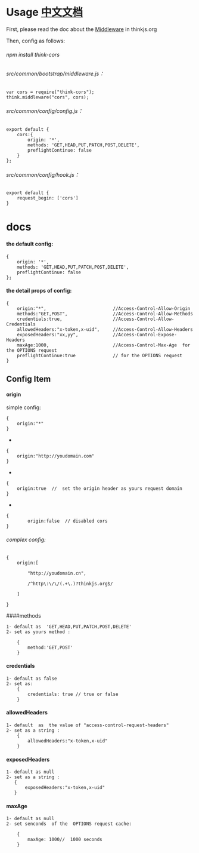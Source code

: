 
# Usage   [中文文档](https://github.com/pronebel/think-cors/blob/master/docs/README.CN.md)

First, please read the doc about the [Middleware](https://thinkjs.org/en/doc/2.1/middleware.html) in thinkjs.org

Then, config  as follows:

###### npm install think-cors

###### src/common/bootstrap/middleware.js：

    var cors = require("think-cors");
    think.middleware("cors", cors);
    
###### src/common/config/config.js：

    export default {
        cors:{
            origin: '*',
            methods: 'GET,HEAD,PUT,PATCH,POST,DELETE',
            preflightContinue: false 
        }
    };
    
###### src/common/config/hook.js：

    export default {
        request_begin: ['cors']
    }


    
    
# docs


    
#### the default config:
    
    {
        origin: '*',
        methods: 'GET,HEAD,PUT,PATCH,POST,DELETE',
        preflightContinue: false 
    };
    
    
#### the detail props of config:
    
    {
        origin:"*",                         //Access-Control-Allow-Origin
        methods:"GET,POST",                 //Access-Control-Allow-Methods 
        credentials:true,                   //Access-Control-Allow-Credentials
        allowedHeaders:"x-token,x-uid",     //Access-Control-Allow-Headers
        exposedHeaders:"xx,yy",             //Access-Control-Expose-Headers
        maxAge:1000,                        //Access-Control-Max-Age  for the OPTIONS request
        preflightContinue:true              // for the OPTIONS request 
    }
 
##  Config Item 

#### origin  

simple config:

    {
        origin:"*"
    }

-

    {
        origin:"http://youdomain.com"
    }

-

    {
        origin:true  //  set the origin header as yours request domain
    }
 
-
    
    {
            origin:false  // disabled cors
    }
        
 
###### complex config:

    {
        origin:[
            
            "http://youdomain.cn",
            
            /^http\:\/\/(.+\.)?thinkjs.org$/
        
        ]
    
    }
    

        
    
####methods 
   
    1- default as  'GET,HEAD,PUT,PATCH,POST,DELETE'
    2- set as yours method :
        
        {
            method:'GET,POST'
        }
    
    

#### credentials
    
    1- default as false
    2- set as:
        {
            credentials: true // true or false
        }
        


#### allowedHeaders  
    1- default  as  the value of "access-control-request-headers"
    2- set as a string :
        {
            allowedHeaders:"x-token,x-uid"
        }

#### exposedHeaders

    1- default as null
    2- set as a string :
       {
           exposedHeaders:"x-token,x-uid"
       }


#### maxAge  

    1- default as null
    2- set senconds  of the  OPTIONS request cache:
    
        {
            maxAge: 1000//  1000 seconds
        }


    
  
    
    
    



    
